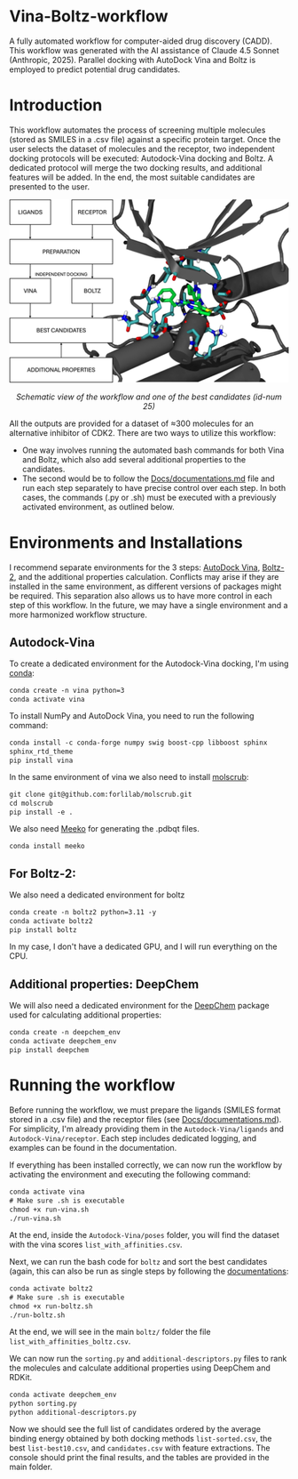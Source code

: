 # Vina-Boltz-workflow
A fully automated workflow for computer-aided drug discovery (CADD). This workflow was generated with the AI assistance of Claude 4.5 Sonnet (Anthropic, 2025). Parallel docking with AutoDock Vina and Boltz is employed to predict potential drug candidates.

# Introduction
This workflow automates the process of screening multiple molecules (stored as SMILES in a .csv file) against a specific protein target. Once the user selects the dataset of molecules and the receptor, two independent docking protocols will be executed: Autodock-Vina docking and Boltz. A dedicated protocol will merge the two docking results, and additional features will be added. In the end, the most suitable candidates are presented to the user. 

<p align="center">
<img src="Docs/summary.png" width="600" />
</p>
<p align="center">
<em>Schematic view of the workflow and one of the best candidates (id-num 25)</em>
</p>

All the outputs are provided for a dataset of ≈300 molecules for an alternative inhibitor of CDK2. There are two ways to utilize this workflow: 

- One way involves running the automated bash commands for both Vina and Boltz, which also add several additional properties to the candidates. 
- The second would be to follow the [Docs/documentations.md](Docs/documentations.md) file and run each step separately to have precise control over each step. In both cases, the commands (.py or .sh) must be executed with a previously activated environment, as outlined below.  

# Environments and Installations

I recommend separate environments for the 3 steps: [AutoDock Vina](https://autodock-vina.readthedocs.io/en/latest/installation.html#python-bindings-linux-and-mac-only), [Boltz-2](https://github.com/forlilab/molscrub), and the additional properties calculation. Conflicts may arise if they are installed in the same environment, as different versions of packages might be required. This separation also allows us to have more control in each step of this workflow. In the future, we may have a single environment and a more harmonized workflow structure. 

## Autodock-Vina

To create a dedicated environment for the Autodock-Vina docking, I'm using [conda](https://anaconda.org/anaconda/conda):

```
conda create -n vina python=3
conda activate vina
```

To install NumPy and AutoDock Vina, you need to run the following command:

```
conda install -c conda-forge numpy swig boost-cpp libboost sphinx sphinx_rtd_theme
pip install vina
```

In the same environment of vina we also need to install [molscrub](https://github.com/forlilab/molscrub):

```
git clone git@github.com:forlilab/molscrub.git
cd molscrub
pip install -e .
```

We also need [Meeko](https://meeko.readthedocs.io/en/release-doc/) for generating the .pdbqt files.

```
conda install meeko
```

## For Boltz-2: 

We also need a dedicated environment for boltz 

```
conda create -n boltz2 python=3.11 -y
conda activate boltz2
pip install boltz
```

In my case, I don't have a dedicated GPU, and I will run everything on the CPU.

## Additional properties: DeepChem

We will also need a dedicated environment for the [DeepChem](https://deepchem.io/tutorials/the-basic-tools-of-the-deep-life-sciences/) package used for calculating additional properties:

```
conda create -n deepchem_env
conda activate deepchem_env
pip install deepchem
```

# Running the workflow

Before running the workflow, we must prepare the ligands (SMILES format stored in a .csv file) and the receptor files (see [Docs/documentations.md](Docs/documentations.md)). For simplicity, I'm already providing them in the `Autodock-Vina/ligands` and `Autodock-Vina/receptor`. Each step includes dedicated logging, and examples can be found in the documentation. 

If everything has been installed correctly, we can now run the workflow by activating the environment and executing the following command:

```
conda activate vina
# Make sure .sh is executable
chmod +x run-vina.sh
./run-vina.sh
```

At the end, inside the `Autodock-Vina/poses` folder, you will find the dataset with the vina scores `list_with_affinities.csv`. 

Next, we can run the bash code for `boltz` and sort the best candidates (again, this can also be run as single steps by following the [documentations](Docs/documentations.md):

```
conda activate boltz2
# Make sure .sh is executable
chmod +x run-boltz.sh
./run-boltz.sh
```

At the end, we will see in the main `boltz/` folder the file `list_with_affinities_boltz.csv`.

We can now run the `sorting.py` and `additional-descriptors.py` files to rank the molecules and calculate additional properties using DeepChem and RDKit.

```
conda activate deepchem_env
python sorting.py
python additional-descriptors.py
```

Now we should see the full list of candidates ordered by the average binding energy obtained by both docking methods `list-sorted.csv`, the best `list-best10.csv`, and `candidates.csv` with feature extractions. The console should print the final results, and the tables are provided in the main folder. 
